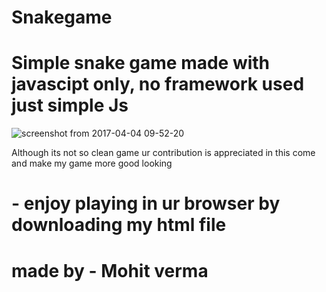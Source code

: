 # Snakegame
# Simple snake game made with javascipt only, no framework used  just simple Js 
![screenshot from 2017-04-04 09-52-20](https://cloud.githubusercontent.com/assets/19557294/24641417/37684bb4-191d-11e7-9c1f-d087a6324a47.png)

Although its not so clean game ur contribution is appreciated in this come and make my game more good looking 
 #  - enjoy playing in ur browser by downloading my html file  
   # made by - Mohit verma

